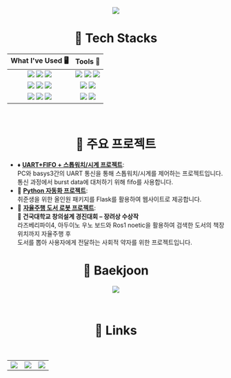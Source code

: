 <div align="center">

<img src="https://capsule-render.vercel.app/api?type=waving&color=00BFFF&fontColor=333333A&height=200&section=header&text=Welcome+to+HyunKang's+Github!&fontSize=50"/>

# 🚀 Tech Stacks

| What I've Used 🖥️ | Tools 🔨 |
|:------:|:---:|
| <img src="https://img.shields.io/badge/Arduino-00979D?style=for-the-badge&logo=Arduino&logoColor=white"> <img src="https://img.shields.io/badge/Raspberry Pi-A22846?style=for-the-badge&logo=Raspberry%20Pi&logoColor=white"> <img src="https://img.shields.io/badge/C-A8B9CC?style=for-the-badge&logo=c&logoColor=white"> | <img src="https://img.shields.io/badge/Linux-FCC624?style=for-the-badge&logo=linux&logoColor=black"> <img src="https://img.shields.io/badge/Ubuntu-E95420?style=for-the-badge&logo=ubuntu&logoColor=white"> <img src="https://img.shields.io/badge/Vivado-BAA636?style=for-the-badge&logo=xilinx&logoColor=white"> |
| <img src="https://img.shields.io/badge/Python-3776AB?style=for-the-badge&logo=python&logoColor=white"> <img src="https://img.shields.io/badge/C%2B%2B-00599C?style=for-the-badge&logo=c%2B%2B&logoColor=white"> <img src="https://img.shields.io/badge/JETSON%20NANO-6DB33F?style=for-the-badge&logo=nvidia&logoColor=white"> | <img src="https://img.shields.io/badge/Visual%20Studio%20Code-007ACC?style=for-the-badge&logo=Visual%20Studio%20Code&logoColor=white"> <img src="https://img.shields.io/badge/MATLAB-0076A8?style=for-the-badge&logo=MathWorks&logoColor=white"> |
| <img src="https://img.shields.io/badge/ROS-22314E?style=for-the-badge&logo=ros&logoColor=white"> <img src="https://img.shields.io/badge/Jupyter-F37626?style=for-the-badge&logo=Jupyter&logoColor=white"> <img src="https://img.shields.io/badge/Verilog%20HDL-0033CC?style=for-the-badge&logoColor=white"> | <img src="https://img.shields.io/badge/VirtualBox-2F61B4?style=for-the-badge&logo=VirtualBox&logoColor=white"> <img src="https://img.shields.io/badge/QEMU-FF6600?style=for-the-badge&logo=QEMU&logoColor=black"> |

<br/>
</div>
<div align="center">

# 🧠 주요 프로젝트

</div>

- ♦️ **[UART+FIFO + 스톱워치/시계 프로젝트](https://github.com/Heoboss/Project-UART-Stopwatch)**:  
    PC와 basys3간의 UART 통신을 통해 스톱워치/시계를 제어하는 프로젝트입니다. 통신 과정에서 burst data에 대처하기 위해 fifo를 사용합니다.
- 💼 **[Python 자동화 프로젝트](https://github.com/Heoboss/Python-Automation-Project)**:  
    취준생을 위한 올인원 패키지를 Flask를 활용하여 웹사이트로 제공합니다.  
- 🤖 **[자율주행 도서 로봇 프로젝트](https://github.com/Heoboss/Ros-Navigation-Project)**:  
    **🏅 건국대학교 창의설계 경진대회 – 장려상 수상작**  
    라즈베리파이4, 아두이노 우노 보드와 Ros1 noetic을 활용하여 검색한 도서의 책장 위치까지 자율주행 후  
    도서를 뽑아 사용자에게 전달하는 사회적 약자를 위한 프로젝트입니다.  




<div align="center">
      
# 🔷 Baekjoon

<a href="https://solved.ac/profile/pas901"><img src="https://github-readme-solvedac-hyp3rflow.vercel.app/api/?handle=pas901"></a>

<br/>

# 🔗 Links

<table>
  <tr>
    <td>
      <a href="https://heozhendong.tistory.com/">
        <img src="https://img.shields.io/badge/TISTORY-000000?style=for-the-badge&logo=tistory&logoColor=white">
      </a>
    </td>
    <td>
      <a href="https://www.youtube.com/@2024_final_ros_project_konkuk">
        <img src="https://img.shields.io/badge/YOUTUBE-FF0000?style=for-the-badge&logo=youtube&logoColor=white">
      </a>
    </td>
    <td>
      <a href="https://stupendous-grey-4db.notion.site/Hello-I-m-HyunKang-2571e1d60f1b804abf5ee6cf10b8c83c?pvs=74">
        <img src="https://img.shields.io/badge/Notion-000000?style=for-the-badge&logo=notion&logoColor=white">
      </a>
    </td>
  </tr>
</table>



</div>
